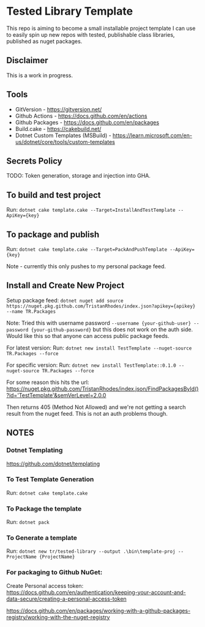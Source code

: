 # Tested Library Template

This repo is aiming to become a small installable project template I can use to easily spin up new repos with tested, publishable class libraries, published as nuget packages.

## Disclaimer
This is a work in progress.

## Tools
* GitVersion - https://gitversion.net/
* Github Actions - https://docs.github.com/en/actions
* Github Packages - https://docs.github.com/en/packages
* Build.cake - https://cakebuild.net/
* Dotnet Custom Templates (MSBuild) - https://learn.microsoft.com/en-us/dotnet/core/tools/custom-templates

## Secrets Policy

TODO: Token generation, storage and injection into GHA.

## To build and test project
Run: `dotnet cake template.cake --Target=InstallAndTestTemplate --ApiKey={key}`

## To package and publish
Run: `dotnet cake template.cake --Target=PackAndPushTemplate --ApiKey={key}`

Note - currently this only pushes to my personal package feed.

## Install and Create New Project
Setup package feed:
`dotnet nuget add source https://nuget.pkg.github.com/TristanRhodes/index.json?apikey={apikey} --name TR.Packages`

Note: Tried this with username password
`--username {your-github-user} --password {your-github-password}` but this does not work on the auth side. Would like this so that anyone can access public package feeds.

For latest version:
Run: `dotnet new install TestTemplate --nuget-source TR.Packages --force`

For specific version:
Run: `dotnet new install TestTemplate::0.1.0 --nuget-source TR.Packages --force`

For some reason this hits the url:
https://nuget.pkg.github.com/TristanRhodes/index.json/FindPackagesById()?id='TestTemplate'&semVerLevel=2.0.0

Then returns 405 (Method Not Allowed) and we're not getting a search result from the nuget feed. This is not an auth problems though.

## NOTES

### Dotnet Templating

https://github.com/dotnet/templating

### To Test Template Generation
Run: `dotnet cake template.cake`

### To Package the template
Run: `dotnet pack`

### To Generate a template
Run: `dotnet new tr/tested-library --output .\bin\template-proj --ProjectName {ProjectName}`

### For packaging to Github NuGet:

Create Personal access token: 
https://docs.github.com/en/authentication/keeping-your-account-and-data-secure/creating-a-personal-access-token

https://docs.github.com/en/packages/working-with-a-github-packages-registry/working-with-the-nuget-registry





